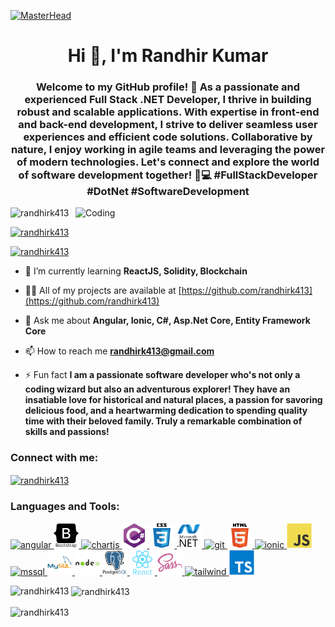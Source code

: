 [![MasterHead](https://www.boldreports.com/wp-content/uploads/2020/05/Blog-Image-@2x.png)]()
<h1 align="center">Hi 👋, I'm Randhir Kumar</h1>
<h3 align="center">Welcome to my GitHub profile! 👋 As a passionate and experienced Full Stack .NET Developer, I thrive in building robust and scalable applications. With expertise in front-end and back-end development, I strive to deliver seamless user experiences and efficient code solutions. Collaborative by nature, I enjoy working in agile teams and leveraging the power of modern technologies. Let's connect and explore the world of software development together! 🚀💻 #FullStackDeveloper #DotNet #SoftwareDevelopment</h3>
<img align="right" alt="Coding" width="400" src="https://cdn.dribbble.com/users/1162077/screenshots/3848914/programmer.gif">

<p align="left"> <img src="https://komarev.com/ghpvc/?username=randhirk413&label=Profile%20views&color=0e75b6&style=flat" alt="randhirk413" /> </p>

<p align="left"> <a href="https://github.com/ryo-ma/github-profile-trophy"><img src="https://github-profile-trophy.vercel.app/?username=randhirk413" alt="randhirk413" /></a> </p>

<p align="left"> <a href="https://twitter.com/randhirk413" target="blank"><img src="https://img.shields.io/twitter/follow/randhirk413?logo=twitter&style=for-the-badge" alt="randhirk413" /></a> </p>

- 🌱 I’m currently learning **ReactJS, Solidity, Blockchain**

- 👨‍💻 All of my projects are available at [https://github.com/randhirk413](https://github.com/randhirk413)

- 💬 Ask me about **Angular, Ionic, C#, Asp.Net Core, Entity Framework Core**

- 📫 How to reach me **randhirk413@gmail.com**

- ⚡ Fun fact **I am a passionate software developer who's not only a coding wizard but also an adventurous explorer! They have an insatiable love for historical and natural places, a passion for savoring delicious food, and a heartwarming dedication to spending quality time with their beloved family. Truly a remarkable combination of skills and passions!**

<h3 align="left">Connect with me:</h3>
<p align="left">
<a href="https://twitter.com/randhirk413" target="blank"><img align="center" src="https://raw.githubusercontent.com/rahuldkjain/github-profile-readme-generator/master/src/images/icons/Social/twitter.svg" alt="randhirk413" height="30" width="40" /></a>
</p>

<h3 align="left">Languages and Tools:</h3>
<p align="left"> <a href="https://angular.io" target="_blank" rel="noreferrer"> <img src="https://angular.io/assets/images/logos/angular/angular.svg" alt="angular" width="40" height="40"/> </a> <a href="https://getbootstrap.com" target="_blank" rel="noreferrer"> <img src="https://raw.githubusercontent.com/devicons/devicon/master/icons/bootstrap/bootstrap-plain-wordmark.svg" alt="bootstrap" width="40" height="40"/> </a> <a href="https://www.chartjs.org" target="_blank" rel="noreferrer"> <img src="https://www.chartjs.org/media/logo-title.svg" alt="chartjs" width="40" height="40"/> </a> <a href="https://www.w3schools.com/cs/" target="_blank" rel="noreferrer"> <img src="https://raw.githubusercontent.com/devicons/devicon/master/icons/csharp/csharp-original.svg" alt="csharp" width="40" height="40"/> </a> <a href="https://www.w3schools.com/css/" target="_blank" rel="noreferrer"> <img src="https://raw.githubusercontent.com/devicons/devicon/master/icons/css3/css3-original-wordmark.svg" alt="css3" width="40" height="40"/> </a> <a href="https://dotnet.microsoft.com/" target="_blank" rel="noreferrer"> <img src="https://raw.githubusercontent.com/devicons/devicon/master/icons/dot-net/dot-net-original-wordmark.svg" alt="dotnet" width="40" height="40"/> </a> <a href="https://git-scm.com/" target="_blank" rel="noreferrer"> <img src="https://www.vectorlogo.zone/logos/git-scm/git-scm-icon.svg" alt="git" width="40" height="40"/> </a> <a href="https://www.w3.org/html/" target="_blank" rel="noreferrer"> <img src="https://raw.githubusercontent.com/devicons/devicon/master/icons/html5/html5-original-wordmark.svg" alt="html5" width="40" height="40"/> </a> <a href="https://ionicframework.com" target="_blank" rel="noreferrer"> <img src="https://upload.wikimedia.org/wikipedia/commons/d/d1/Ionic_Logo.svg" alt="ionic" width="40" height="40"/> </a> <a href="https://developer.mozilla.org/en-US/docs/Web/JavaScript" target="_blank" rel="noreferrer"> <img src="https://raw.githubusercontent.com/devicons/devicon/master/icons/javascript/javascript-original.svg" alt="javascript" width="40" height="40"/> </a> <a href="https://www.microsoft.com/en-us/sql-server" target="_blank" rel="noreferrer"> <img src="https://www.svgrepo.com/show/303229/microsoft-sql-server-logo.svg" alt="mssql" width="40" height="40"/> </a> <a href="https://www.mysql.com/" target="_blank" rel="noreferrer"> <img src="https://raw.githubusercontent.com/devicons/devicon/master/icons/mysql/mysql-original-wordmark.svg" alt="mysql" width="40" height="40"/> </a> <a href="https://nodejs.org" target="_blank" rel="noreferrer"> <img src="https://raw.githubusercontent.com/devicons/devicon/master/icons/nodejs/nodejs-original-wordmark.svg" alt="nodejs" width="40" height="40"/> </a> <a href="https://www.postgresql.org" target="_blank" rel="noreferrer"> <img src="https://raw.githubusercontent.com/devicons/devicon/master/icons/postgresql/postgresql-original-wordmark.svg" alt="postgresql" width="40" height="40"/> </a> <a href="https://reactjs.org/" target="_blank" rel="noreferrer"> <img src="https://raw.githubusercontent.com/devicons/devicon/master/icons/react/react-original-wordmark.svg" alt="react" width="40" height="40"/> </a> <a href="https://sass-lang.com" target="_blank" rel="noreferrer"> <img src="https://raw.githubusercontent.com/devicons/devicon/master/icons/sass/sass-original.svg" alt="sass" width="40" height="40"/> </a> <a href="https://tailwindcss.com/" target="_blank" rel="noreferrer"> <img src="https://www.vectorlogo.zone/logos/tailwindcss/tailwindcss-icon.svg" alt="tailwind" width="40" height="40"/> </a> <a href="https://www.typescriptlang.org/" target="_blank" rel="noreferrer"> <img src="https://raw.githubusercontent.com/devicons/devicon/master/icons/typescript/typescript-original.svg" alt="typescript" width="40" height="40"/> </a> </p>

<p><img align="left" src="https://github-readme-stats.vercel.app/api/top-langs?username=randhirk413&show_icons=true&locale=en&layout=compact" alt="randhirk413" /></p>

<p>&nbsp;<img align="center" src="https://github-readme-stats.vercel.app/api?username=randhirk413&show_icons=true&locale=en" alt="randhirk413" /></p>

<p><img align="center" src="https://github-readme-streak-stats.herokuapp.com/?user=randhirk413&" alt="randhirk413" /></p>
